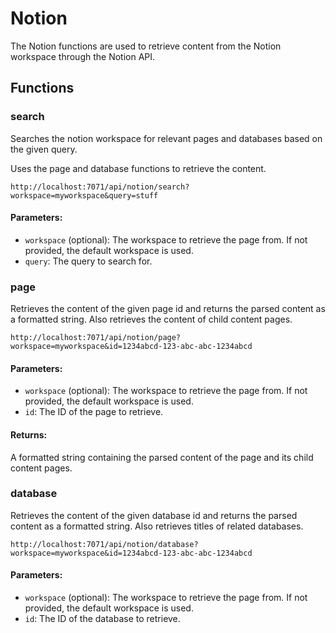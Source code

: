 # Notion

The Notion functions are used to retrieve content from the Notion workspace through the Notion API.

## Functions

### search

Searches the notion workspace for relevant pages and databases based on the given query.

Uses the page and database functions to retrieve the content.

`http://localhost:7071/api/notion/search?workspace=myworkspace&query=stuff`

#### Parameters:

- `workspace` (optional): The workspace to retrieve the page from. If not provided, the default workspace is used.
- `query`: The query to search for.

### page

Retrieves the content of the given page id and returns the parsed content as a formatted string.
Also retrieves the content of child content pages.

`http://localhost:7071/api/notion/page?workspace=myworkspace&id=1234abcd-123-abc-abc-1234abcd`

#### Parameters:

- `workspace` (optional): The workspace to retrieve the page from. If not provided, the default workspace is used.
- `id`: The ID of the page to retrieve.

#### Returns:

A formatted string containing the parsed content of the page and its child content pages.

### database

Retrieves the content of the given database id and returns the parsed content as a formatted string.
Also retrieves titles of related databases.

`http://localhost:7071/api/notion/database?workspace=myworkspace&id=1234abcd-123-abc-abc-1234abcd`

#### Parameters:

- `workspace` (optional): The workspace to retrieve the page from. If not provided, the default workspace is used.
- `id`: The ID of the database to retrieve.
